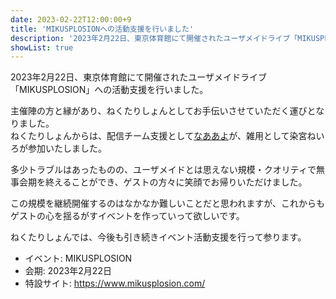 ```yaml
---
date: 2023-02-22T12:00:00+9
title: 'MIKUSPLOSIONへの活動支援を行いました'
description: '2023年2月22日、東京体育館にて開催されたユーザメイドライブ「MIKUSPLOSION」への活動支援を行いました。'
showList: true
---
```


2023年2月22日、東京体育館にて開催されたユーザメイドライブ「MIKUSPLOSION」への活動支援を行いました。

<!--more-->

主催陣の方と縁があり、ねくたりしょんとしてお手伝いさせていただく運びとなりました。  
ねくたりしょんからは、配信チーム支援として[なああよ](https://twitter.com/moraqualitas)が、雑用として染宮ねいろが参加いたしました。

多少トラブルはあったものの、ユーザメイドとは思えない規模・クオリティで無事会期を終えることができ、ゲストの方々に笑顔でお帰りいただけました。

この規模を継続開催するのはなかなか難しいことだと思われますが、これからもゲストの心を揺るがすイベントを作っていって欲しいです。

ねくたりしょんでは、今後も引き続きイベント活動支援を行って参ります。

- イベント: MIKUSPLOSION
- 会期: 2023年2月22日
- 特設サイト: https://www.mikusplosion.com/
